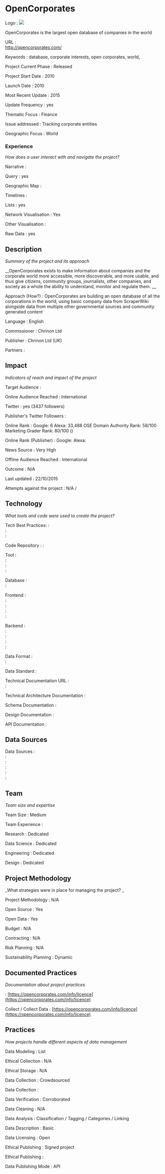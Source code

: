 # OpenCorporates



Logo
:   ![](https://d2ijupb52dd0cs.cloudfront.net/assets/skins/2014/header-logo-6f626e07a73e88b31dcd78a15b8ed1e3.png)

OpenCorporates is the largest open database of companies in the world 

URL
:   
http://opencorporates.com/


Keywords
:   database, corporate interests, open corporates, world, 



Project Current Phase
:   Released

    

Project Start Date
:   2010



Launch Date
:   2010



Most Recent Update
:   2015



Update Frequency
:   yes



Thematic Focus
:   Finance



Issue addressed
:   Tracking corporate entities



Geographic Focus
:   World


### Experience

_How does a user interact with and navigate the project?_

Narrative
:    

Query
:   yes 

Geographic Map
:     

Timelines
:    

Lists
:   yes 

Network Visualisation
:   Yes

Other Visualisation
:   

Raw Data 
:   yes

## Description

_Summary of the project and its approach_

__OpenCorporates exists to make information about companies and the corporate world more accessible, more discoverable, and more usable, and thus give citizens, community groups, journalists, other companies, and society as a whole the ability to understand, monitor and regulate them. __


Approach (How?)
:   OpenCorporates are building an open database of all the corporations in the world, using basic company data from ScraperWiki alongside data from multiple other governmental sources and community generated content



Language
:   English



Commissioner
:   Chrinon Ltd 



Publisher
:   Chrinon Ltd (UK)



Partners
:   


## Impact

_Indicators of reach and impact of the project_


Target Audience
:   



Online Audience Reached
:   International



Twitter
:   yes (3437 followers)



Publisher's Twitter Followers
:   



Online Rank
:    Google:   6   Alexa:   33,488  OSE Domain Authority Rank:   58/100 Marketing Grader Rank:   80/100 ()


Online Rank (Publisher)
:    Google:     Alexa:   



News Source
:   Very High



Offline Audience Reached
:   International



Outcome
:   N/A



Last updated
:   22/10/2015


Attempts against the project
:   N/A  / 


## Technology

_What tools and code were used to create the project?_

Tech Best Practices:
:    
:     
:    

Code Repository
:   []()
:   []()

Tool
:   
:   
:   
:   

Database
:   
:   

Frontend
:   
:   
:   
:   
:   

Backend
:   
:   
:   
:   
:   

Data Format
:   
:   

Data Standard
:   

Technical Documentation URL
:   
:   

Technical Architecture Documentation
:   

Schema Documentation
:   

Design Documentation
:   

API Documentation
:   


## Data Sources

Data Sources
:   
:   
:   
:   
:   
:   

## Team

_Team size and expertise_

Team Size
:   Medium



Team Experience
:    

Research
:   Dedicated 

Data Science
:   Dedicated 

Engineering
:    Dedicated

Design
:   Dedicated


## Project Methodology

_What strategies were in place for managing the project? _

Project Methodology
:   N/A



Open Source
:   Yes



Open Data
:   Yes



Budget
:   N/A


Contracting
:   N/A



Risk Planning
:   N/A



Sustainability Planning
:   Dynamic


## Documented Practices

_Documentation about project practices_

 
 :   [https://opencorporates.com/info/licence](https://opencorporates.com/info/licence)  

Collect  / Collect Data 
 :   [https://opencorporates.com/info/licence](https://opencorporates.com/info/licence) 

 



## Practices

_How projects handle different aspects of data management_


Data Modeling
:   List



Ethical Collection
:   N/A



Ethical Storage
:   N/A



Data Collection
:   Crowdsourced



Data Collection
:   



Data Verification
:   Corroborated



Data Cleaning
:   N/A



Data Analysis
:   Classification / Tagging / Categories / Linking



Data Description
:   Basic



Data Licensing
:   Open



Ethical Publishing
:   Signed project



Ethical Publishing
:   



Data Publishing Mode
:   API
